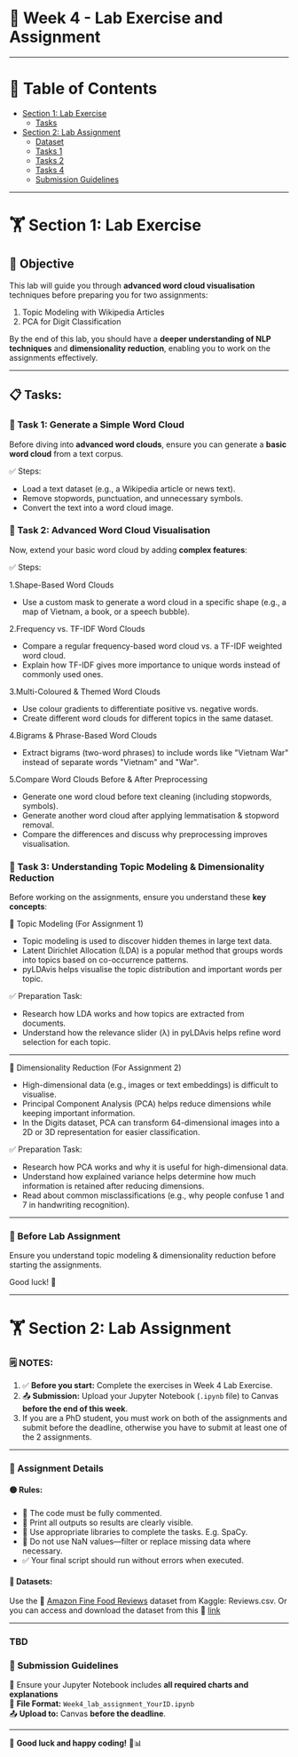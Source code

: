 # 🧪 Week 4 - Lab Exercise and Assignment

---

# 📑 Table of Contents

- [Section 1: Lab Exercise](#section-1-lab-exercise)
  - [Tasks](#tasks)
- [Section 2: Lab Assignment](#section-2-lab-assignment)
  - [Dataset](#datasets)
  - [Tasks 1](#text-preprocessing)
  - [Tasks 2](#text-representation)
  - [Tasks 4](#visualization-2-relationship-between-review-scores-and-word-usage)
  - [Submission Guidelines](#submission-guidelines)
  
  
---

# 🏋 Section 1: Lab Exercise

## 📌 Objective

This lab will guide you through **advanced word cloud visualisation** techniques before preparing you for two assignments:

1.	Topic Modeling with Wikipedia Articles
2.	PCA for Digit Classification

By the end of this lab, you should have a **deeper understanding of NLP techniques** and **dimensionality reduction**, enabling you to work on the assignments effectively.

---

## 📋 **Tasks**: 

### 🔹 Task 1: Generate a Simple Word Cloud
Before diving into **advanced word clouds**, ensure you can generate a **basic word cloud** from a text corpus.

✅ Steps:

-	Load a text dataset (e.g., a Wikipedia article or news text).
-	Remove stopwords, punctuation, and unnecessary symbols.
-	Convert the text into a word cloud image.


### 🔹 Task 2: Advanced Word Cloud Visualisation

Now, extend your basic word cloud by adding **complex features**:

✅ Steps:

1.Shape-Based Word Clouds
  
- Use a custom mask to generate a word cloud in a specific shape (e.g., a map of Vietnam, a book, or a speech bubble).
  
2.Frequency vs. TF-IDF Word Clouds

- Compare a regular frequency-based word cloud vs. a TF-IDF weighted word cloud.
-	Explain how TF-IDF gives more importance to unique words instead of commonly used ones.

3.Multi-Coloured & Themed Word Clouds

-	Use colour gradients to differentiate positive vs. negative words.
-	Create different word clouds for different topics in the same dataset.

4.Bigrams & Phrase-Based Word Clouds

-	Extract bigrams (two-word phrases) to include words like "Vietnam War" instead of separate words "Vietnam" and "War".

5.Compare Word Clouds Before & After Preprocessing

-	Generate one word cloud before text cleaning (including stopwords, symbols).
-	Generate another word cloud after applying lemmatisation & stopword removal.
-	Compare the differences and discuss why preprocessing improves visualisation.


### 🔹 Task 3: Understanding Topic Modeling & Dimensionality Reduction

Before working on the assignments, ensure you understand these **key concepts**:

📌 Topic Modeling (For Assignment 1)

- Topic modeling is used to discover hidden themes in large text data.
-	Latent Dirichlet Allocation (LDA) is a popular method that groups words into topics based on co-occurrence patterns.
-	pyLDAvis helps visualise the topic distribution and important words per topic.

✅ Preparation Task:

-	Research how LDA works and how topics are extracted from documents.
-	Understand how the relevance slider (λ) in pyLDAvis helps refine word selection for each topic.

---

📌 Dimensionality Reduction (For Assignment 2)

-	High-dimensional data (e.g., images or text embeddings) is difficult to visualise.
-	Principal Component Analysis (PCA) helps reduce dimensions while keeping important information.
- In the Digits dataset, PCA can transform 64-dimensional images into a 2D or 3D representation for easier classification.

✅ Preparation Task:

-	Research how PCA works and why it is useful for high-dimensional data.
-	Understand how explained variance helps determine how much information is retained after reducing dimensions.
-	Read about common misclassifications (e.g., why people confuse 1 and 7 in handwriting recognition).

---

### 🚀 Before Lab Assignment
Ensure you understand topic modeling & dimensionality reduction before starting the assignments.

Good luck! 🚀


---

# 🏋 Section 2: Lab Assignment

### 🗒️ NOTES:
1. ✅ **Before you start:** Complete the exercises in Week 4 Lab Exercise.  
2. 📤 **Submission:** Upload your Jupyter Notebook (`.ipynb` file) to Canvas **before the end of this week**.
3. If you are a PhD student, you must work on both of the assignments and submit before the deadline, otherwise you have to submit at least one of the 2 assignments.

---

### 📌 Assignment Details

#### 🟡 Rules:

- 💬 The code must be fully commented.  
-	📝 Print all outputs so results are clearly visible.
-	🐍 Use appropriate libraries to complete the tasks. E.g. SpaCy.
-	🚫 Do not use NaN values—filter or replace missing data where necessary.
-	✅ Your final script should run without errors when executed.


#### 📂 Datasets:
Use the 🔗 [Amazon Fine Food Reviews](https://www.kaggle.com/datasets/snap/amazon-fine-food-reviews) dataset from Kaggle: Reviews.csv. Or you can access and download the dataset from this 🔗 [link](https://vinuniversity-my.sharepoint.com/:f:/g/personal/22dang_kh_vinuni_edu_vn/EtnaG0444TBPgrrJTriAUKoBiN44H4UGs3QO1Uen6MSSxQ?e=nt9191)


---
### TBD

### 🚀 Submission Guidelines

📌 Ensure your Jupyter Notebook includes **all required charts and explanations**  
📂 **File Format:** `Week4_lab_assignment_YourID.ipynb`  
📤 **Upload to:** Canvas **before the deadline**.  

---

🎯 **Good luck and happy coding!** 🚀📊  

